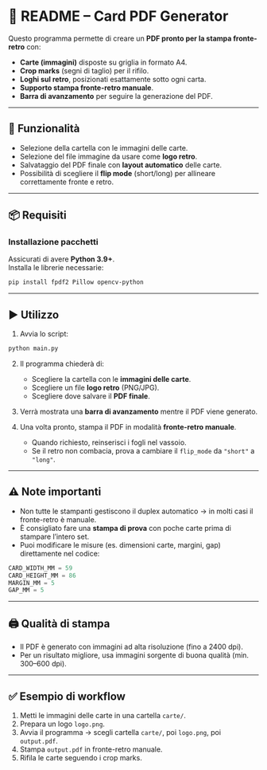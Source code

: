 # 📄 README – Card PDF Generator

Questo programma permette di creare un **PDF pronto per la stampa fronte-retro** con:  
- **Carte (immagini)** disposte su griglia in formato A4.  
- **Crop marks** (segni di taglio) per il rifilo.  
- **Loghi sul retro**, posizionati esattamente sotto ogni carta.  
- **Supporto stampa fronte-retro manuale**.  
- **Barra di avanzamento** per seguire la generazione del PDF.  

---

## 🚀 Funzionalità
- Selezione della cartella con le immagini delle carte.  
- Selezione del file immagine da usare come **logo retro**.  
- Salvataggio del PDF finale con **layout automatico** delle carte.  
- Possibilità di scegliere il **flip mode** (short/long) per allineare correttamente fronte e retro.  

---

## 📦 Requisiti

### Installazione pacchetti
Assicurati di avere **Python 3.9+**.  
Installa le librerie necessarie:

```bash
pip install fpdf2 Pillow opencv-python 
```

---

## ▶️ Utilizzo

1. Avvia lo script:

```bash
python main.py
```

2. Il programma chiederà di:  
   - Scegliere la cartella con le **immagini delle carte**.  
   - Scegliere un file **logo retro** (PNG/JPG).  
   - Scegliere dove salvare il **PDF finale**.  

3. Verrà mostrata una **barra di avanzamento** mentre il PDF viene generato.  

4. Una volta pronto, stampa il PDF in modalità **fronte-retro manuale**.  
   - Quando richiesto, reinserisci i fogli nel vassoio.  
   - Se il retro non combacia, prova a cambiare il `flip_mode` da `"short"` a `"long"`.  

---

## ⚠️ Note importanti
- Non tutte le stampanti gestiscono il duplex automatico → in molti casi il fronte-retro è manuale.  
- È consigliato fare una **stampa di prova** con poche carte prima di stampare l’intero set.  
- Puoi modificare le misure (es. dimensioni carte, margini, gap) direttamente nel codice:  

```python
CARD_WIDTH_MM = 59
CARD_HEIGHT_MM = 86
MARGIN_MM = 5
GAP_MM = 5
```

---

## 🖨️ Qualità di stampa
- Il PDF è generato con immagini ad alta risoluzione (fino a 2400 dpi).  
- Per un risultato migliore, usa immagini sorgente di buona qualità (min. 300–600 dpi).  

---

## ✅ Esempio di workflow
1. Metti le immagini delle carte in una cartella `carte/`.  
2. Prepara un logo `logo.png`.  
3. Avvia il programma → scegli cartella `carte/`, poi `logo.png`, poi `output.pdf`.  
4. Stampa `output.pdf` in fronte-retro manuale.  
5. Rifila le carte seguendo i crop marks.  
